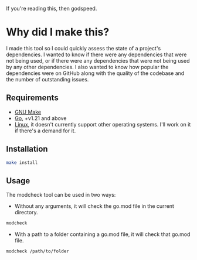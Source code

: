 If you're reading this, then godspeed.

# Why did I make this?
I made this tool so I could quickly assess the state of a project's dependencies. I wanted to know if there were any dependencies that were not being used, or if there were any dependencies that were not being used by any other dependencies. I also wanted to know how popular the dependencies were on GitHub along with the quality of the codebase and the number of outstanding issues. 

## Requirements
- [GNU Make](https://www.gnu.org/software/make/)
- [Go](https://golang.org/), +v1.21 and above
- [Linux](https://www.kernel.org/), it doesn't currently support other operating systems. I'll work on it if there's a demand for it.

## Installation
```bash
make install
```

## Usage
The modcheck tool can be used in two ways:
- Without any arguments, it will check the go.mod file in the current directory.
```bash
modcheck
```
- With a path to a folder containing a go.mod file, it will check that go.mod file.
```bash
modcheck /path/to/folder
```